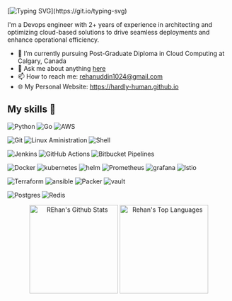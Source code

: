 [![Typing SVG](https://readme-typing-svg.demolab.com?font=Fira+Code&duration=9000&pause=1000&width=850&lines=Hi%2C+I'm+Rehan.+A+passionate++DevOps+Engineer+and+Full+Stack+Developer.)](https://git.io/typing-svg)

I'm a Devops engineer with 2+ years of experience in architecting and optimizing cloud-based solutions to drive seamless deployments and enhance operational efficiency.

- 🔭 I’m currently pursuing Post-Graduate Diploma in Cloud Computing at Calgary, Canada
- 💬 Ask me about anything [here](https://github.com/Hardly-Human/Hardly-Human/issues/new?assignees=Hardly-Human&labels=Say+Hello&template=say-hello.md&title=Hey%2C+I+am+<Your+Name>.)
- 📫 How to reach me: rehanuddin1024@gmail.com
- 🌐 My Personal Website: https://hardly-human.github.io

## My skills 🚀

![Python](https://img.shields.io/badge/Python%20-%2314354C.svg?logo=python&logoColor=white)
![Go](https://img.shields.io/badge/GoLang-2CA5E0?logo=Go&logoColor=white)
![AWS](https://img.shields.io/badge/AWS-232F3E?logo=amazon-aws&logoColor=yellow)

![Git](https://img.shields.io/badge/Git-F05032?logo=git&logoColor=white)
![Linux Aministration](https://img.shields.io/badge/-linux-black?logo=linux&logoColor=yellow)
![Shell](https://img.shields.io/badge/Shell_Scripting-121011?logo=gnu-bash&logoColor=white)

![Jenkins](https://img.shields.io/badge/Jenkins-CA4245?logo=Jenkins&logoColor=white)
![GitHub Actions](https://img.shields.io/badge/GitHub_Actions-00000F?logo=github-actions&logoColor=white)
![Bitbucket Pipelines](https://img.shields.io/badge/Bitbucket_Pipelines-2088FF?logo=bitbucket&logoColor=white)

![Docker](https://img.shields.io/badge/Docker-2088FF?logo=docker&logoColor=white)
![kubernetes](https://img.shields.io/badge/kubernetes-5599FF?logo=kubernetes&logoColor=white)
![helm](https://img.shields.io/badge/helm-316192?logo=helm&logoColor=white)
![Prometheus](https://img.shields.io/badge/Prometheus-FF6F00?logo=Prometheus&logoColor=white)
![grafana](https://img.shields.io/badge/grafana-%23F5792A.svg?logo=grafana&logoColor=white)
![Istio](https://img.shields.io/badge/Istio-316195?logo=Istio&logoColor=white)

![Terraform](https://img.shields.io/badge/Terraform-593D88?logo=Terraform&logoColor=white)
![ansible](https://img.shields.io/badge/ansible-000000?logo=ansible&logoColor=white)
![Packer](https://img.shields.io/badge/Packer-%2300C4CC.svg?logo=Packer&logoColor=white)
![vault](https://img.shields.io/badge/vault-ffca28?logo=vault&logoColor=black)

![Postgres](https://img.shields.io/badge/PostgreSQL-316192?logo=postgresql&logoColor=white)
![Redis](https://img.shields.io/badge/redis-%23DD0031.svg?logo=redis&logoColor=white)

  <div align="center">
    <a href="#"><img alt="REhan's Github Stats" src="https://github-readme-stats.vercel.app/api?username=Hardly-Human&show_icons=true&include_all_commits=true&count_private=true&theme=react&hide_border=true&bg_color=0D1117&title_color=F0DB4F&icon_color=F0DB4F" height="200"/></a>
    <a href="#"><img alt="Rehan's Top Languages" src="https://github-readme-stats.vercel.app/api/top-langs/?username=Hardly-Human&langs_count=10&layout=compact&theme=react&hide_border=true&bg_color=0D1117&title_color=F0DB4F&icon_color=F0DB4F" height="200"/></a>
    <br/>

  </div>
